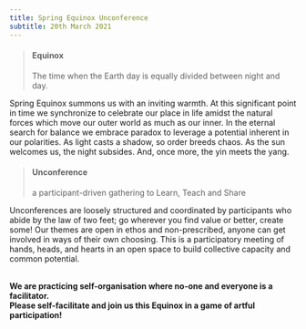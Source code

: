 ```yaml
---
title: Spring Equinox Unconference
subtitle: 20th March 2021
---
```


> #### Equinox
>
> The time when the Earth day is equally divided between night and day.

Spring Equinox summons us with an inviting warmth. At this significant point in time we synchronize to celebrate our place in life amidst the natural forces which move our outer world as much as our inner. In the eternal search for balance we embrace paradox to leverage a potential inherent in our polarities. As light casts a shadow, so order breeds chaos. As the sun welcomes us, the night subsides. And, once more, the yin meets the yang.

> #### Unconference
>
> a participant-driven gathering to Learn, Teach and Share

Unconferences are loosely structured and coordinated by participants who abide by the law of two feet; go wherever you find value or better, create some! Our themes are open in ethos and non-prescribed, anyone can get involved in ways of their own choosing. This is a participatory meeting of hands, heads, and hearts in an open space to build collective capacity and common potential.

</br><strong class="prose lg:prose-xl"> We are practicing self-organisation where no-one and everyone is a facilitator. </br> Please self-facilitate and join us this Equinox in a game of artful participation! </strong>
